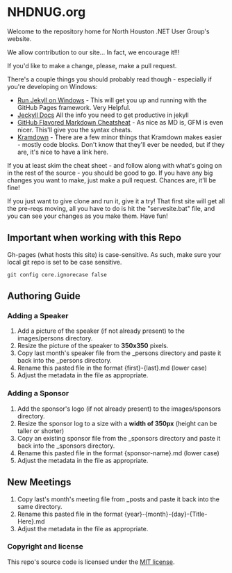 # NHDNUG.org

Welcome to the repository home for North Houston .NET User Group's website.

We allow contribution to our site... In fact, we encourage it!!!

If you'd like to make a change, please, make a pull request.

There's a couple things you should probably read though - especially if you're developing on Windows:
* [Run Jekyll on Windows](http://jekyll-windows.juthilo.com/) - This will get you up and running with the GitHub Pages framework. Very Helpful.
* [Jeckyll Docs](http://jekyllrb.com/) All the info you need to get productive in jekyll
* [GitHub Flavored Markdown Cheatsheat](https://github.com/adam-p/markdown-here/wiki/Markdown-Cheatsheet) - As nice as MD is, GFM is even nicer. This'll give you the syntax cheats.
* [Kramdown](http://kramdown.gettalong.org/quickref.html) - There are a few minor things that Kramdown makes easier - mostly code blocks. Don't know that they'll ever be needed, but if they are, it's nice to have a link here.

If you at least skim the cheat sheet - and follow along with what's going on in the rest of the source - you should be good to go. If you have any big changes you want to make, just make a pull request. Chances are, it'll be fine!

If you just want to give clone and run it, give it a try! That first site will get all the pre-reqs moving, all you have to do is hit the "servesite.bat" file, and you can see your changes as you make them. Have fun!

## Important when working with this Repo

Gh-pages (what hosts this site) is case-sensitive. As such, make sure your local git repo is set to be case sensitive.

```
git config core.ignorecase false
```

## Authoring Guide

### Adding a Speaker

1. Add a picture of the speaker (if not already present) to the images/persons directory.
2. Resize the picture of the speaker to **350x350** pixels.
3. Copy last month's speaker file from the _persons directory and paste it back into the _persons directory.
4. Rename this pasted file in the format {first}-{last}.md (lower case)
5. Adjust the metadata in the file as appropriate.

### Adding a Sponsor

1. Add the sponsor's logo (if not already present) to the images/sponsors directory.
2. Resize the sponsor log to a size with a **width of 350px** (height can be taller or shorter)
3. Copy an existing sponsor file from the _sponsors directory and paste it back into the _sponsors directory.
4. Rename this pasted file in the format {sponsor-name}.md (lower case)
5. Adjust the metadata in the file as appropriate.

## New Meetings

1. Copy last's month's meeting file from _posts and paste it back into the same directory.
2. Rename this pasted file in the format {year}-{month}-{day}-{Title-Here}.md
3. Adjust the metadata in the file as appropriate.


### Copyright and license

This repo's source code is licensed under the [MIT license](/LICENSE).
